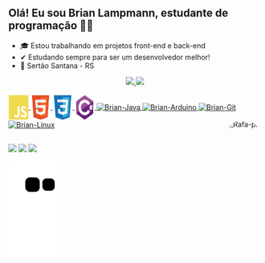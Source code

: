 ## Olá! Eu sou Brian Lampmann, estudante de programação 👨‍💻

- 🎓 Estou trabalhando em projetos front-end e back-end
- ✔  Estudando sempre para ser um desenvolvedor melhor!
- 📍 Sertão Santana - RS


<div align="center">
  <a href="https://github.com/brianlampmann">
  <img height="150px" src="https://github-readme-stats.vercel.app/api?username=brianlampmann&show_icons=true&theme=dark&include_all_commits=true&count_private=true"/>
  <img height="150px" src="https://github-readme-stats.vercel.app/api/top-langs/?username=brianlampmann&layout=compact&langs_count=7&theme=dark"/>
</div>
  
<div style="display: inline_block"><br>
  <img align="center" alt="Brian-Js" height="50" width="40" src="https://raw.githubusercontent.com/devicons/devicon/master/icons/javascript/javascript-plain.svg">
  <img align="center" alt="Brian-HTML" height="50" width="40" src="https://raw.githubusercontent.com/devicons/devicon/master/icons/html5/html5-original.svg">
  <img align="center" alt="Brian-CSS" height="50" width="40" src="https://raw.githubusercontent.com/devicons/devicon/master/icons/css3/css3-original.svg">
  <img align="center" alt="Brian-Csharp" height="50" width="40" src="https://raw.githubusercontent.com/devicons/devicon/master/icons/csharp/csharp-original.svg">
  <img align="center" alt="Brian-Java" height="50" width="40" src="https://cdn.jsdelivr.net/gh/devicons/devicon/icons/java/java-original.svg">
  <img align="center" alt="Brian-Arduino" height="50" width="40" src="https://cdn.jsdelivr.net/gh/devicons/devicon/icons/arduino/arduino-original.svg">
  <img align="center" alt="Brian-Git" height="50" width="40" src="https://cdn.jsdelivr.net/gh/devicons/devicon/icons/git/git-original.svg">
  <img align="center" alt="Brian-Linux" height="50" width="40" src="https://cdn.jsdelivr.net/gh/devicons/devicon/icons/linux/linux-original.svg">
  <img align="right" alt="Rafa-pic" height="170" style="border-radius:50px;" 
  src="https://i.pinimg.com/564x/7a/1c/0f/7a1c0f2bb5f13ed212133eb7b754b88b.jpg">
</div>
  
  ##
 
<div> 
  
  <a href="https://www.instagram.com/brianlampmann/" target="_blank"><img src="https://img.shields.io/badge/-Instagram-%23E4405F?style=for-the-badge&logo=instagram&logoColor=white" height="33px" target="_blank"></a>
  <a href ="lampmannbrian@gmail.com"><img src="https://img.shields.io/badge/-Gmail-%23333?style=for-the-badge&logo=gmail&logoColor=white" height="33px" target="_blank"></a>
  <a href="https://www.linkedin.com/in/brianlampmann" target="_blank"><img src="https://img.shields.io/badge/-LinkedIn-%230077B5?style=for-the-badge&logo=linkedin&logoColor=white" height="33px" target="_blank"></a> 
 
  ![Snake animation](https://github.com/rafaballerini/rafaballerini/blob/output/github-contribution-grid-snake.svg)
</div>
